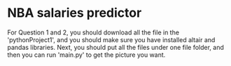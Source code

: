 # NBA salaries predictor
For Question 1 and 2, you should download all the file in the 'pythonProject1', and you should make sure you have installed altair and pandas libraries.
Next, you should put all the files under one file folder, and then you can run 'main.py' to get the picture you want.
